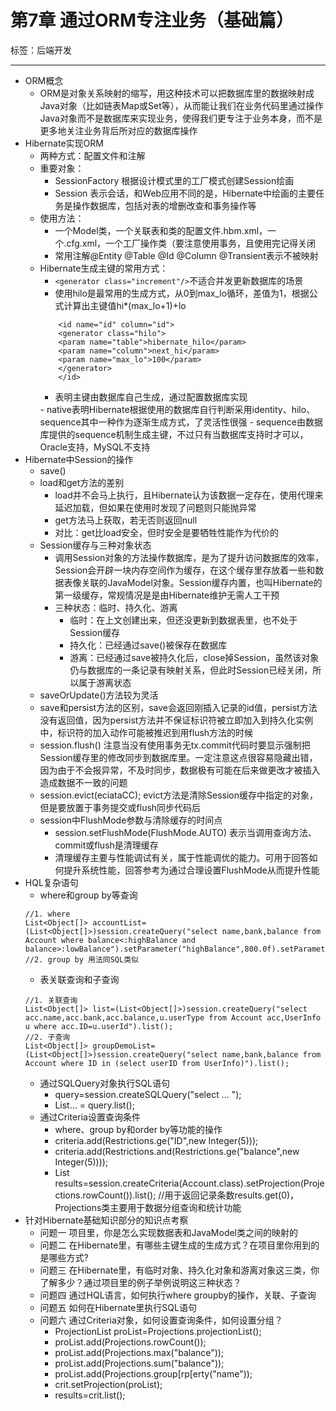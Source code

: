# 第7章 通过ORM专注业务（基础篇）

标签：后端开发

---

- ORM概念
	- ORM是对象关系映射的缩写，用这种技术可以把数据库里的数据映射成Java对象（比如链表Map或Set等），从而能让我们在业务代码里通过操作Java对象而不是数据库来实现业务，使得我们更专注于业务本身，而不是更多地关注业务背后所对应的数据库操作
- Hibernate实现ORM
	- 两种方式：配置文件和注解
	- 重要对象：
		- SessionFactory 根据设计模式里的工厂模式创建Session绘画
		- Session 表示会话，和Web应用不同的是，Hibernate中绘画的主要任务是操作数据库，包括对表的增删改查和事务操作等
	- 使用方法：	
		- 一个Model类，一个关联表和类的配置文件.hbm.xml，一个.cfg.xml，一个工厂操作类（要注意使用事务，且使用完记得关闭
		- 常用注解@Entity @Table @Id @Column @Transient表示不被映射
	- Hibernate生成主键的常用方式：
		- `<generator class="increment"/>`不适合并发更新数据库的场景
		- 使用hilo是最常用的生成方式，从0到max_lo循环，差值为1，根据公式计算出主键值hi*(max_lo+1)+lo
		```
			<id name="id" column="id">
			<generator class="hilo">
			<param name="table">hibernate_hilo</param>
			<param name="column">next_hi</param>
			<param name="max_lo">100</param>
			</generator>
			</id> 
		```
		- 表明主键由数据库自己生成，通过配置数据库实现
		<generator class="identity"/>
		- native表明Hibernate根据使用的数据库自行判断采用identity、hilo、sequence其中一种作为逐渐生成方式，了灵活性很强
		<generator class="native"/>
		- sequence由数据库提供的sequence机制生成主键，不过只有当数据库支持时才可以，Oracle支持，MySQL不支持
- Hibernate中Session的操作
	- save()
	- load和get方法的差别
		- load并不会马上执行，且Hibernate认为该数据一定存在，使用代理来延迟加载，但如果在使用时发现了问题则只能抛异常
		- get方法马上获取，若无否则返回null
		- 对比：get比load安全，但时安全是要牺牲性能作为代价的
	- Session缓存与三种对象状态
		- 调用Session对象的方法操作数据库，是为了提升访问数据库的效率，Session会开辟一块内存空间作为缓存，在这个缓存里存放着一些和数据表像关联的JavaModel对象。Session缓存内置，也叫Hibernate的第一级缓存，常规情况是是由Hibernate维护无需人工干预
		- 三种状态：临时、持久化、游离
			- 临时：在上文创建出来，但还没更新到数据表里，也不处于Session缓存
			- 持久化：已经通过save()被保存在数据库
			- 游离：已经通过save被持久化后，close掉Session，虽然该对象仍与数据库的一条记录有映射关系，但此时Session已经关闭，所以属于游离状态
	- saveOrUpdate()方法较为灵活
	- save和persist方法的区别，save会返回刚插入记录的id值，persist方法没有返回值，因为persist方法并不保证标识符被立即加入到持久化实例中，标识符的加入动作可能被推迟到用flush方法的时候
	- session.flush() 注意当没有使用事务无tx.commit代码时要显示强制把Session缓存里的修改同步到数据库里。一定注意这点很容易隐藏出错，因为由于不会报异常，不及时同步，数据极有可能在后来做更改才被插入造成数据不一致的问题
	- session.evict(eciataCC); evict方法是清除Session缓存中指定的对象，但是要放置于事务提交或flush同步代码后
	- session中FlushMode参数与清除缓存的时间点
		- session.setFlushMode(FlushMode.AUTO) 表示当调用查询方法、commit或flush是清理缓存
		- 清理缓存主要与性能调试有关，属于性能调优的能力。可用于回答如何提升系统性能，回答参考为通过合理设置FlushMode从而提升性能
- HQL复杂语句
	- where和group by等查询
	```
	//1. where
	List<Object[]> accountList=(List<Object[]>)session.createQuery("select name,bank,balance from Account where balance<:highBalance and balance>:lowBalance").setParameter("highBalance",800.0f).setParameter("lowBalance",50.0f).list();
	//2. group by 用法同SQL类似
	```
	- 表关联查询和子查询
	```
	//1. 关联查询
	List<Object[]> list=(List<Object[]>)session.createQuery("select acc.name,acc.bank,acc.balance,u.userType from Account acc,UserInfo u where acc.ID=u.userId").list();
	//2. 子查询
	List<Object[]> groupDemoList=(List<Object[]>)session.createQuery("select name,bank,balance from Account where ID in (select userID from UserInfo)").list();
	```
	- 通过SQLQuery对象执行SQL语句
		- query=session.createSQLQuery("select ... ");
		- List... = query.list();
	- 通过Criteria设置查询条件
		- where、group by和order by等功能的操作
		- criteria.add(Restrictions.ge("ID",new Integer(5)));
		- criteria.add(Restrictions.and(Restrictions.ge("balance",new Integer(5))));
		- List results=session.createCriteria(Account.class).setProjection(Projections.rowCount()).list(); //用于返回记录条数results.get(0)，Projections类主要用于数据分组查询和统计功能 
- 针对Hibernate基础知识部分的知识点考察
	- 问题一 项目里，你是怎么实现数据表和JavaModel类之间的映射的
	- 问题二 在Hibernate里，有哪些主键生成的生成方式？在项目里你用到的是哪些方式?
	- 问题三 在Hibernate里，有临时对象、持久化对象和游离对象这三类，你了解多少？通过项目里的例子举例说明这三种状态？
	- 问题四 通过HQL语言，如何执行where groupby的操作，关联、子查询
	- 问题五 如何在Hibernate里执行SQL语句
	- 问题六 通过Criteria对象，如何设置查询条件，如何设置分组？
		- ProjectionList proList=Projections.projectionList();
		- proList.add(Projections.rowCount());
		- proList.add(Projections.max("balance"));
		- proList.add(Projections.sum("balance"));
		- proList.add(Projections.group[rp[erty("name"));
		- crit.setProjection(proList);
		- results=crit.list();